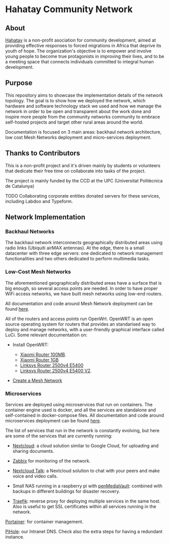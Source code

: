 # Hahatay Community Network

## About

[Hahatay](https://hahatay.org) is a non-profit asociation for community development, aimed at providing effective responses to forced migrations in Africa that deprive its youth of hope. The organization's objective is to empower and involve young people to become true protagonists in improving their lives, and to be a meeting space that connects individuals committed to integral human development.

## Purpose

This repository aims to showcase the implementation details of the network topology. The goal is to show how we deployed the network, which hardware and software technology stack we used and how we manage the network in order to be open and transparent about the work done and inspire more people from the community networks community to embrace self-hosted projects and target other rural areas around the world. 

Documentation is focused on 3 main areas: backhaul network architecture, low cost Mesh Networks deployment and micro-services deployment.

## Thanks to Contributors

This is a non-profit project and it's driven mainly by students or volunteers that dedicate their free time on collaborate into tasks of the project.

The project is mainly funded by the CCD at the UPC (Universitat Politècnica de Catalunya)

TODO Collaborating corporate entities donated servers for these services, including Labdoo and Typeform.

## Network Implementation

### Backhaul Networks

The backhaul network interconnects geographically distributed areas using radio links (Ubiquiti airMAX antennas). At the edge, there is a small datacenter with three edge servers: one dedicated to network management functionalities and two others dedicated to perform multimedia tasks.

### Low-Cost Mesh Networks

The aforementioned geographically distributed areas have a surface that is big enough, so several access points are needed. In order to have proper WiFi access networks, we have built mesh networks using low-end routers.

All documentation and code around Mesh Network deployment can be found [here](https://github.com/aucoop/self-hosted-docker-server/wiki).

All of the routers and access points run OpenWrt. OpenWRT is an open source operating system for routers that provides an standarised way to deploy and manage networks, with a user-friendly graphical interface called LuCi. Some relevant documentation on:

* Install OpenWRT:
  * [Xiaomi Router 100MB](https://github.com/aucoop/self-hosted-docker-server/wiki/Install-OpenWrt-Xiaomi-Router-(100MB)).
  * [Xiaomi Router 1GB](https://github.com/aucoop/self-hosted-docker-server/wiki/Install-OpenWrt-Xiaomi-Router-(1GB))
  * [Linksys Router 2500v4 E5400](https://github.com/aucoop/self-hosted-docker-server/wiki/Installing-OpenWRT-in-Linksys-2500v4---E5400-Routers)
  * [Linksys Router 2500v4 E5400 V2](https://github.com/aucoop/self-hosted-docker-server/wiki/Installing-OpenWRT-in-Linksys-2500v4-E5400-Routers-V2).

* [Create a Mesh Network](https://github.com/aucoop/self-hosted-docker-server/wiki/Setting-Up-Mesh-Network-with-OpenWrt-V2) 

### Microservices

Services are deployed using microservices that run on containers. The container engine used is docker, and all the services are standalone and self-contained in docker-compose files. All documentation and code around microservices deployment can be found [here](https://github.com/aucoop/self-hosted-docker-server/tree/documentation/office-server).

The list of services that run in the network is constantly evolving, but here are some of the services that are currently running:

* [Nextcloud](https://nextcloud.com): a cloud solution similar to Google Cloud, for uploading and sharing documents.

* [Zabbix]() for monitoring of the network.

* [Nextcloud Talk](https://nextcloud.com/talk/): a Nextcloud solution to chat with your peers and make voice and video calls.

* Small NAS running in a raspberry pi with [penMediaVault](https://www.openmediavault.org): combined with backups in different buildings for disaster recovery.


* [Traefik](https://traefik.io/): reverse proxy for deploying multiple services in the same host. Also is useful to get SSL certificates within all services running in the network.

[Portainer](https://www.portainer.io/): for container management.

[PiHole](https://pi-hole.net/): our Intranet DNS. Check also the extra steps for having a redundant instance.

